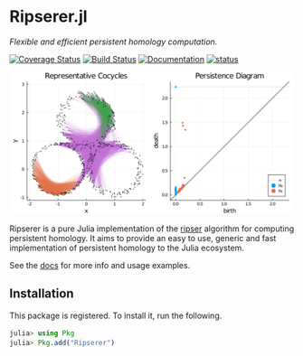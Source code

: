 # Ripserer.jl

_Flexible and efficient persistent homology computation._

[![Coverage Status](https://coveralls.io/repos/github/mtsch/Ripserer.jl/badge.svg?branch=master)](https://coveralls.io/github/mtsch/Ripserer.jl?branch=master)
[![Build Status](https://github.com/mtsch/Ripserer.jl/workflows/Test/badge.svg)](https://github.com/mtsch/Ripserer.jl/actions?query=workflow%3ATest)
[![Documentation](https://img.shields.io/badge/docs-latest-blue.svg)](https://mtsch.github.io/Ripserer.jl/dev)
[![status](https://joss.theoj.org/papers/0c8b6abead759ba068ee178fedc998a9/status.svg)](https://joss.theoj.org/papers/0c8b6abead759ba068ee178fedc998a9)

![](docs/src/assets/title_plot.svg)

Ripserer is a pure Julia implementation of the [ripser](https://github.com/Ripser/ripser)
algorithm for computing persistent homology. It aims to provide an easy to use, generic and
fast implementation of persistent homology to the Julia ecosystem.

See the [docs](https://mtsch.github.io/Ripserer.jl/dev) for more info and usage examples.

## Installation

This package is registered. To install it, run the following.

```julia
julia> using Pkg
julia> Pkg.add("Ripserer")
```
